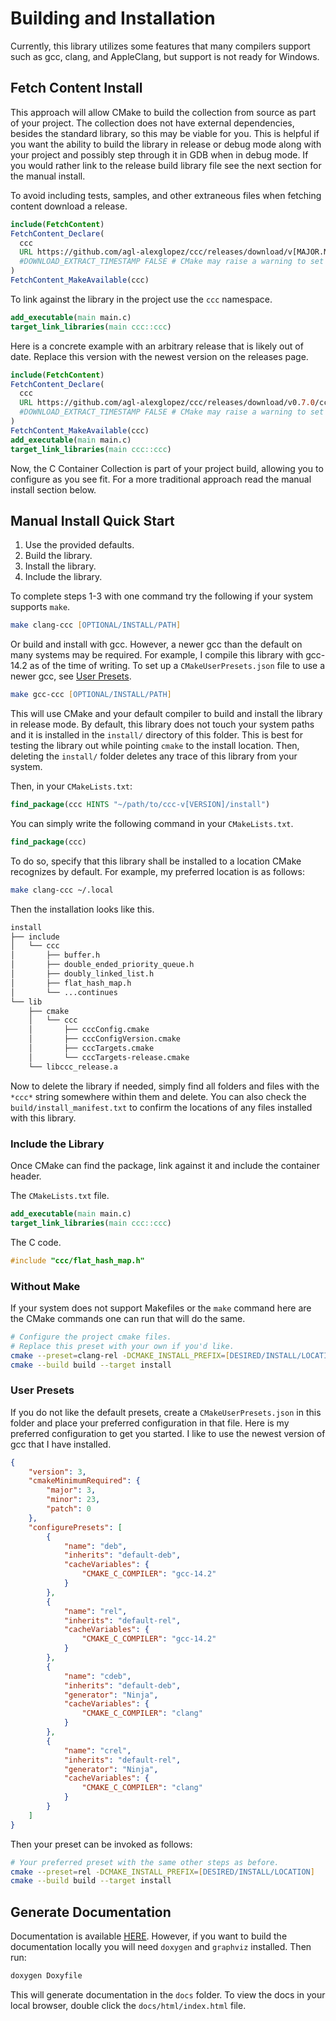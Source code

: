 # Building and Installation

Currently, this library utilizes some features that many compilers support such as gcc, clang, and AppleClang, but support is not ready for Windows.

## Fetch Content Install

This approach will allow CMake to build the collection from source as part of your project. The collection does not have external dependencies, besides the standard library, so this may be viable for you. This is helpful if you want the ability to build the library in release or debug mode along with your project and possibly step through it in GDB when in debug mode. If you would rather link to the release build library file see the next section for the manual install.

To avoid including tests, samples, and other extraneous files when fetching content download a release.

```cmake
include(FetchContent)
FetchContent_Declare(
  ccc
  URL https://github.com/agl-alexglopez/ccc/releases/download/v[MAJOR.MINOR.PATCH]/ccc-v[MAJOR.MINOR.PATCH].zip
  #DOWNLOAD_EXTRACT_TIMESTAMP FALSE # CMake may raise a warning to set this. If so, uncomment and set.
)
FetchContent_MakeAvailable(ccc)
```

To link against the library in the project use the `ccc` namespace.

```cmake
add_executable(main main.c)
target_link_libraries(main ccc::ccc)
```

Here is a concrete example with an arbitrary release that is likely out of date. Replace this version with the newest version on the releases page.

```cmake
include(FetchContent)
FetchContent_Declare(
  ccc
  URL https://github.com/agl-alexglopez/ccc/releases/download/v0.7.0/ccc-v0.7.0.zip
  #DOWNLOAD_EXTRACT_TIMESTAMP FALSE # CMake may raise a warning to set this. If so, uncomment and set.
)
FetchContent_MakeAvailable(ccc)
add_executable(main main.c)
target_link_libraries(main ccc::ccc)
```

Now, the C Container Collection is part of your project build, allowing you to configure as you see fit. For a more traditional approach read the manual install section below.

## Manual Install Quick Start

1. Use the provided defaults.
2. Build the library.
3. Install the library.
4. Include the library.

To complete steps 1-3 with one command try the following if your system supports `make`.

```zsh
make clang-ccc [OPTIONAL/INSTALL/PATH]
```

Or build and install with gcc. However, a newer gcc than the default on many systems may be required. For example, I compile this library with gcc-14.2 as of the time of writing. To set up a `CMakeUserPresets.json` file to use a newer gcc, see [User Presets](#user-presets).

```zsh
make gcc-ccc [OPTIONAL/INSTALL/PATH]
```

This will use CMake and your default compiler to build and install the library in release mode. By default, this library does not touch your system paths and it is installed in the `install/` directory of this folder. This is best for testing the library out while pointing `cmake` to the install location. Then, deleting the `install/` folder deletes any trace of this library from your system.

Then, in your `CMakeLists.txt`:

```cmake
find_package(ccc HINTS "~/path/to/ccc-v[VERSION]/install")
```

You can simply write the following command in your `CMakeLists.txt`.

```cmake
find_package(ccc)
```

To do so, specify that this library shall be installed to a location CMake recognizes by default. For example, my preferred location is as follows:

```zsh
make clang-ccc ~/.local
```

Then the installation looks like this.

```txt
install
├── include
│   └── ccc
│       ├── buffer.h
│       ├── double_ended_priority_queue.h
│       ├── doubly_linked_list.h
│       ├── flat_hash_map.h
│       └── ...continues
└── lib
    ├── cmake
    │   └── ccc
    │       ├── cccConfig.cmake
    │       ├── cccConfigVersion.cmake
    │       ├── cccTargets.cmake
    │       └── cccTargets-release.cmake
    └── libccc_release.a
```

Now to delete the library if needed, simply find all folders and files with the `*ccc*` string somewhere within them and delete. You can also check the `build/install_manifest.txt` to confirm the locations of any files installed with this library.

### Include the Library

Once CMake can find the package, link against it and include the container header.

The `CMakeLists.txt` file.

```cmake
add_executable(main main.c)
target_link_libraries(main ccc::ccc)
```

The C code.

```.c
#include "ccc/flat_hash_map.h"
```

### Without Make

If your system does not support Makefiles or the `make` command here are the CMake commands one can run that will do the same.

```zsh
# Configure the project cmake files.
# Replace this preset with your own if you'd like.
cmake --preset=clang-rel -DCMAKE_INSTALL_PREFIX=[DESIRED/INSTALL/LOCATION]
cmake --build build --target install
```

### User Presets

If you do not like the default presets, create a `CMakeUserPresets.json` in this folder and place your preferred configuration in that file. Here is my preferred configuration to get you started. I like to use the newest version of gcc that I have installed.

```json
{
    "version": 3,
    "cmakeMinimumRequired": {
        "major": 3,
        "minor": 23,
        "patch": 0
    },
    "configurePresets": [
        {
            "name": "deb",
            "inherits": "default-deb",
            "cacheVariables": {
                "CMAKE_C_COMPILER": "gcc-14.2"
            }
        },
        {
            "name": "rel",
            "inherits": "default-rel",
            "cacheVariables": {
                "CMAKE_C_COMPILER": "gcc-14.2"
            }
        },
        {
            "name": "cdeb",
            "inherits": "default-deb",
            "generator": "Ninja",
            "cacheVariables": {
                "CMAKE_C_COMPILER": "clang"
            }
        },
        {
            "name": "crel",
            "inherits": "default-rel",
            "generator": "Ninja",
            "cacheVariables": {
                "CMAKE_C_COMPILER": "clang"
            }
        }
    ]
}
```

Then your preset can be invoked as follows:

```zsh
# Your preferred preset with the same other steps as before.
cmake --preset=rel -DCMAKE_INSTALL_PREFIX=[DESIRED/INSTALL/LOCATION]
cmake --build build --target install
```

## Generate Documentation

Documentation is available [HERE](https://agl-alexglopez.github.io/ccc/). However, if you want to build the documentation locally you will need `doxygen` and `graphviz` installed. Then run:

```zsh
doxygen Doxyfile
```

This will generate documentation in the `docs` folder. To view the docs in your local browser, double click the `docs/html/index.html` file.
